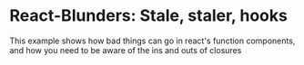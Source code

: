 # React-Blunders: Stale, staler, hooks

This example shows how bad things can go in react's function
components, and how you need to be aware of the ins and outs of closures